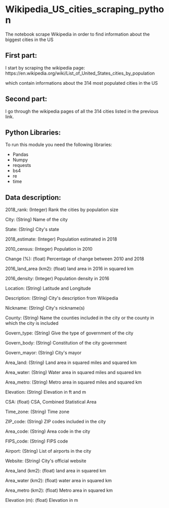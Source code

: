 <body>
  <h1>Wikipedia_US_cities_scraping_python</h1>

  <p>The notebook scrape Wikipedia in order to find information about the biggest cities in the US</p>
  <div>
    <h2>First part:</h2>
    <p>I start by scraping the wikipedia page: https://en.wikipedia.org/wiki/List_of_United_States_cities_by_population</p>
    <p>which contain informations about the 314 most populated cities in the US</p>
  </div>
  <div>
    <h2>Second part:</h2>
    <p>I go through the wikipedia pages of all the 314 cities listed in the previous link.</p>
  </div>
  <div>
    <h2>Python Libraries:</h2>
    <p>To run this module you need the following libraries:</p>
    <ul>
      <li>Pandas</li>
      <li>Numpy</li>
      <li>requests</li>
      <li>bs4</li>
      <li>re</li>
      <li>time</li>
    </ul>
  </div>
  <div>
    <h2>Data description:</h2>
    <p>2018_rank: (Integer) Rank the cities by population size</p>
    <p>City: (String) Name of the city</p>
    <p>State: (String) City's state</p>
    <p>2018_estimate: (Integer) Population estimated in 2018</p>
    <p>2010_census: (Integer) Population in 2010</p>
    <p>Change (%): (float) Percentage of change between 2010 and 2018</p>
    <p>2016_land_area (km2): (float) land area in 2016 in squared km</p>
    <p>2016_density: (Integer) Population density in 2016</p>
    <p>Location: (String) Latitude and Longitude</p>
    <p>Description: (String) City's description from Wikipedia</p>
    <p>Nickname: (String) City's nickname(s)</p>
    <p>County: (String) Name the counties included in the city or the county in which the city is included</p>
    <p>Govern_type: (String) Give the type of government of the city</p>
    <p>Govern_body: (String) Constitution of the city government</p>
    <p>Govern_mayor: (String) City's mayor</p>
    <p>Area_land: (String) Land area in squared miles and squared km</p>
    <p>Area_water: (String) Water area in squared miles and squared km</p>
    <p>Area_metro: (String) Metro area in squared miles and squared km</p>
    <p>Elevation: (String) Elevation in ft and m</p>
    <p>CSA: (float) CSA, Combined Statistical Area</p>
    <p>Time_zone: (String) Time zone</p>
    <p>ZIP_code: (String) ZIP codes included in the city</p>
    <p>Area_code: (String) Area code in the city</p>
    <p>FIPS_code: (String) FIPS code</p>
    <p>Airport: (String) List of airports in the city</p>
    <p>Website: (String) City's official website</p>
    <p>Area_land (km2): (float) land area in squared km</p>
    <p>Area_water (km2): (float) water area in squared km</p>
    <p>Area_metro (km2): (float) Metro area in squared km</p>
    <p>Elevation (m): (float) Elevation in m</p>
  </div>
</body>
